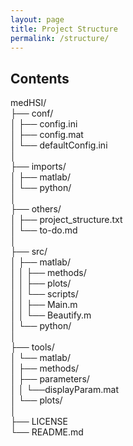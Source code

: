```yaml
---
layout: page
title: Project Structure
permalink: /structure/
---
```

## Contents 

medHSI/  
├── conf/  
│   ├── config.ini  
│   ├── config.mat  
│   └── defaultConfig.ini  
│  
├── imports/  
│   ├── matlab/  
│   └── python/  
│  
├── others/  
│   ├── project_structure.txt  
│   └── to-do.md  
│  
├── src/  
│   ├── matlab/  
│   │   ├── methods/  
│   │   ├── plots/  
│   │   └── scripts/  
│   │     ├── Main.m  
│   │     └── Beautify.m  
│   └── python/  
│  
├── tools/  
│   └── matlab/  
│       ├── methods/  
│       ├── parameters/  
│       │   └──displayParam.mat  
│       └── plots/  
│  
├── LICENSE  
└── README.md  